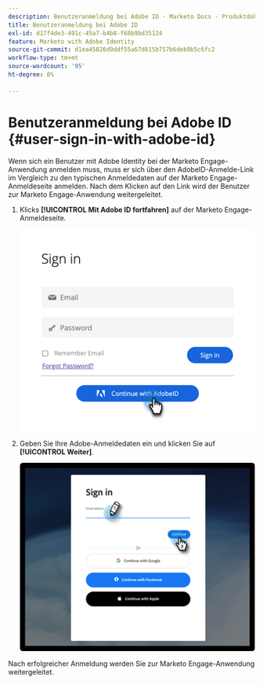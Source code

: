 ```yaml
---
description: Benutzeranmeldung bei Adobe ID - Marketo Docs - Produktdokumentation
title: Benutzeranmeldung bei Adobe ID
exl-id: d17f4de3-491c-45a7-b4b8-f68b9bd35124
feature: Marketo with Adobe Identity
source-git-commit: d1ea45826d9ddf55a67d615b757b6deb9b5c6fc2
workflow-type: tm+mt
source-wordcount: '95'
ht-degree: 0%

---
```


# Benutzeranmeldung bei Adobe ID {#user-sign-in-with-adobe-id}

Wenn sich ein Benutzer mit Adobe Identity bei der Marketo Engage-Anwendung anmelden muss, muss er sich über den AdobeID-Anmelde-Link im Vergleich zu den typischen Anmeldedaten auf der Marketo Engage-Anmeldeseite anmelden. Nach dem Klicken auf den Link wird der Benutzer zur Marketo Engage-Anwendung weitergeleitet.

1. Klicks **[!UICONTROL Mit Adobe ID fortfahren]** auf der Marketo Engage-Anmeldeseite.

   ![](assets/user-sign-in-with-adobe-id-1.png)

1. Geben Sie Ihre Adobe-Anmeldedaten ein und klicken Sie auf **[!UICONTROL Weiter]**.

   ![](assets/user-sign-in-with-adobe-id-2.png)

Nach erfolgreicher Anmeldung werden Sie zur Marketo Engage-Anwendung weitergeleitet.
